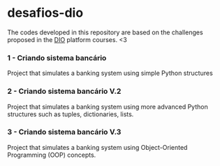 # desafios-dio
The codes developed in this repository are based on the challenges proposed in the [DIO](https://www.dio.me/) platform courses.
<3

### 1 - Criando sistema bancário 
Project that simulates a banking system using simple Python structures

### 2 - Criando sistema bancário  V.2 
Project that simulates a banking system using more advanced Python structures such as tuples, dictionaries, lists.

### 3 - Criando sistema bancário V.3
Project that simulates a banking system using Object-Oriented Programming (OOP) concepts.   